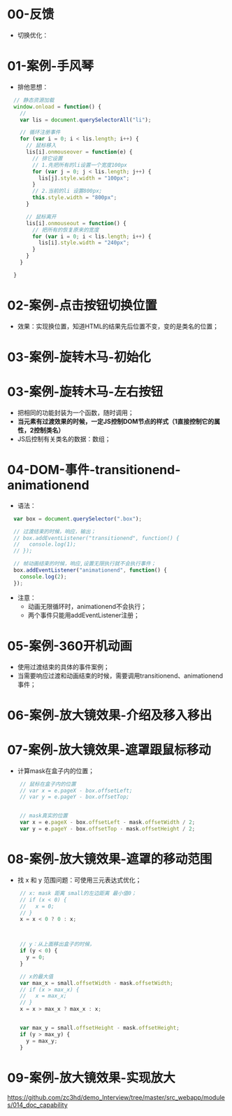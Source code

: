 # 00-反馈

* 切换优化：



# 01-案例-手风琴

* 排他思想：

```js
  // 静态资源加载
  window.onload = function() {
    // 
    var lis = document.querySelectorAll("li");

    // 循环注册事件
    for (var i = 0; i < lis.length; i++) {
      // 鼠标移入
      lis[i].onmouseover = function(e) {
        // 排它设置
        // 1.先把所有的li设置一个宽度100px
        for (var j = 0; j < lis.length; j++) {
          lis[j].style.width = "100px";
        }
        // 2.当前的li 设置800px;
        this.style.width = "800px";
      }

      // 鼠标离开
      lis[i].onmouseout = function() {
        // 把所有的恢复原来的宽度
        for (var i = 0; i < lis.length; i++) {
          lis[i].style.width = "240px";
        }
      }
    }

  }
```



# 02-案例-点击按钮切换位置

* 效果：实现换位置，知道HTML的结果先后位置不变，变的是类名的位置；





# 03-案例-旋转木马-初始化

# 03-案例-旋转木马-左右按钮

* 把相同的功能封装为一个函数，随时调用；
* **当元素有过渡效果的时候，一定JS控制DOM节点的样式（1直接控制它的属性，2控制类名）**
* JS后控制有关类名的数据：数组；







# 04-DOM-事件-transitionend-animationend

* 语法：

```js
  var box = document.querySelector(".box");

  // 过渡结束的时候，响应，输出；
  // box.addEventListener("transitionend", function() {
  //   console.log(1);
  // });

  // 帧动画结束的时候，响应,设置无限执行就不会执行事件；
  box.addEventListener("animationend", function() {
    console.log(2);
  });
```

* 注意：
  * 动画无限循环时，animationend不会执行；
  * 两个事件只能用addEventListener注册；

# 05-案例-360开机动画

* 使用过渡结束的具体的事件案例；
* 当需要响应过渡和动画结束的时候，需要调用transitionend、animationend事件；



# 06-案例-放大镜效果-介绍及移入移出



# 07-案例-放大镜效果-遮罩跟鼠标移动

* 计算mask在盒子内的位置；

```js
    // 鼠标在盒子内的位置
    // var x = e.pageX - box.offsetLeft;
    // var y = e.pageY - box.offsetTop;


    // mask真实的位置
    var x = e.pageX - box.offsetLeft - mask.offsetWidth / 2;
    var y = e.pageY - box.offsetTop - mask.offsetHeight / 2;
```



# 08-案例-放大镜效果-遮罩的移动范围

* 找 x 和 y 范围问题：可使用三元表达式优化；

```js
    // x: mask 距离 small的左边距离 最小值0；
    // if (x < 0) {
    //   x = 0;
    // }
    x = x < 0 ? 0 : x;



    // y：从上面移出盒子的时候，
    if (y < 0) {
      y = 0;
    }

    // x的最大值
    var max_x = small.offsetWidth - mask.offsetWidth;
    // if (x > max_x) {
    //   x = max_x;
    // }
    x = x > max_x ? max_x : x;


    var max_y = small.offsetHeight - mask.offsetHeight;
    if (y > max_y) {
      y = max_y;
    }
```



# 09-案例-放大镜效果-实现放大





https://github.com/zc3hd/demo_Interview/tree/master/src_webapp/modules/014_doc_capability